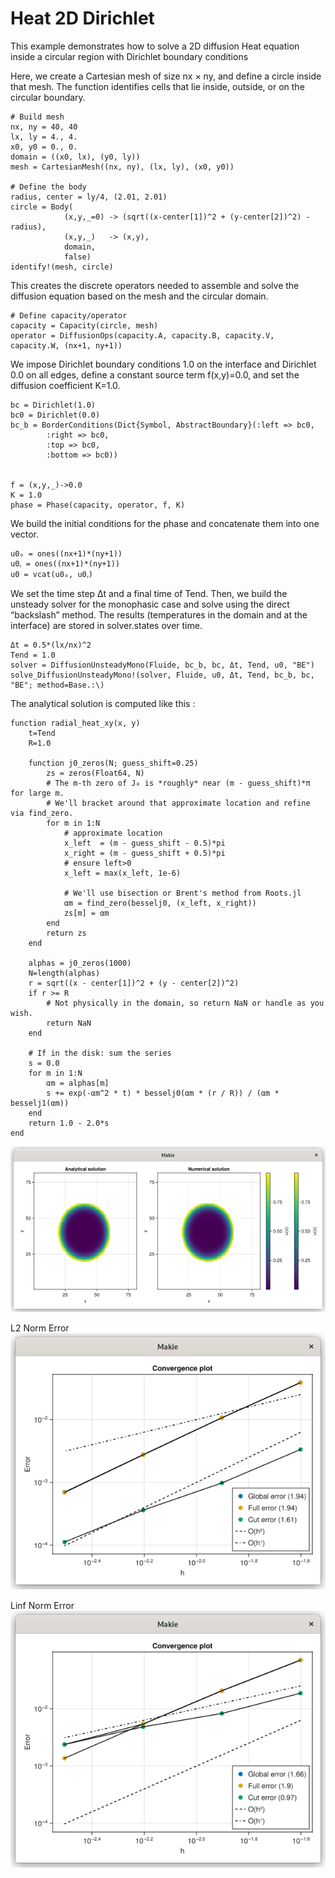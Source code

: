 # Heat 2D Dirichlet

This example demonstrates how to solve a 2D diffusion Heat equation inside a circular region with Dirichlet boundary conditions

Here, we create a Cartesian mesh of size nx × ny, and define a circle inside that mesh.
The function identifies cells that lie inside, outside, or on the circular boundary.
```
# Build mesh
nx, ny = 40, 40
lx, ly = 4., 4.
x0, y0 = 0., 0.
domain = ((x0, lx), (y0, ly))
mesh = CartesianMesh((nx, ny), (lx, ly), (x0, y0))

# Define the body
radius, center = ly/4, (2.01, 2.01)
circle = Body(
            (x,y,_=0) -> (sqrt((x-center[1])^2 + (y-center[2])^2) - radius),
            (x,y,_)   -> (x,y),
            domain,
            false)
identify!(mesh, circle)
```

This creates the discrete operators needed to assemble and solve the diffusion equation based on the mesh and the circular domain.

```
# Define capacity/operator
capacity = Capacity(circle, mesh)
operator = DiffusionOps(capacity.A, capacity.B, capacity.V, capacity.W, (nx+1, ny+1))
```

We impose Dirichlet boundary conditions 1.0 on the interface and Dirichlet 0.0 on all edges, define a constant source term f(x,y)=0.0, and set the diffusion coefficient K=1.0.
```
bc = Dirichlet(1.0)
bc0 = Dirichlet(0.0)
bc_b = BorderConditions(Dict{Symbol, AbstractBoundary}(:left => bc0, 
        :right => bc0, 
        :top => bc0, 
        :bottom => bc0))


f = (x,y,_)->0.0
K = 1.0
phase = Phase(capacity, operator, f, K)
```

We build the initial conditions for the phase and concatenate them into one vector.
```
u0ₒ = ones((nx+1)*(ny+1))
u0ᵧ = ones((nx+1)*(ny+1))
u0 = vcat(u0ₒ, u0ᵧ)

```

We set the time step Δt and a final time of Tend. Then, we build the unsteady solver for the monophasic case
and solve using the direct “backslash” method. The results (temperatures in the domain and at the interface)
are stored in solver.states over time.
```
Δt = 0.5*(lx/nx)^2
Tend = 1.0
solver = DiffusionUnsteadyMono(Fluide, bc_b, bc, Δt, Tend, u0, "BE")
solve_DiffusionUnsteadyMono!(solver, Fluide, u0, Δt, Tend, bc_b, bc, "BE"; method=Base.:\)
```

The analytical solution is computed like this : 
```
function radial_heat_xy(x, y)
    t=Tend
    R=1.0

    function j0_zeros(N; guess_shift=0.25)
        zs = zeros(Float64, N)
        # The m-th zero of J₀ is *roughly* near (m - guess_shift)*π for large m.
        # We'll bracket around that approximate location and refine via find_zero.
        for m in 1:N
            # approximate location
            x_left  = (m - guess_shift - 0.5)*pi
            x_right = (m - guess_shift + 0.5)*pi
            # ensure left>0
            x_left = max(x_left, 1e-6)
            
            # We'll use bisection or Brent's method from Roots.jl
            αm = find_zero(besselj0, (x_left, x_right))
            zs[m] = αm
        end
        return zs
    end

    alphas = j0_zeros(1000)
    N=length(alphas)
    r = sqrt((x - center[1])^2 + (y - center[2])^2)
    if r >= R
        # Not physically in the domain, so return NaN or handle as you wish.
        return NaN
    end
    
    # If in the disk: sum the series
    s = 0.0
    for m in 1:N
        αm = alphas[m]
        s += exp(-αm^2 * t) * besselj0(αm * (r / R)) / (αm * besselj1(αm))
    end
    return 1.0 - 2.0*s
end
```

![](assests/heat_2D_1ph_dir/comp_ana_num.png)

L2 Norm Error
![](assests/heat_2D_1ph_dir/conv-BE.png)

Linf Norm Error
![](assests/heat_2D_1ph_dir/conv_max_BE.png)
